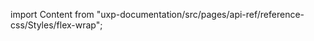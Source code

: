 
import Content from "uxp-documentation/src/pages/api-ref/reference-css/Styles/flex-wrap";

<Content query="product=photoshop"/>
